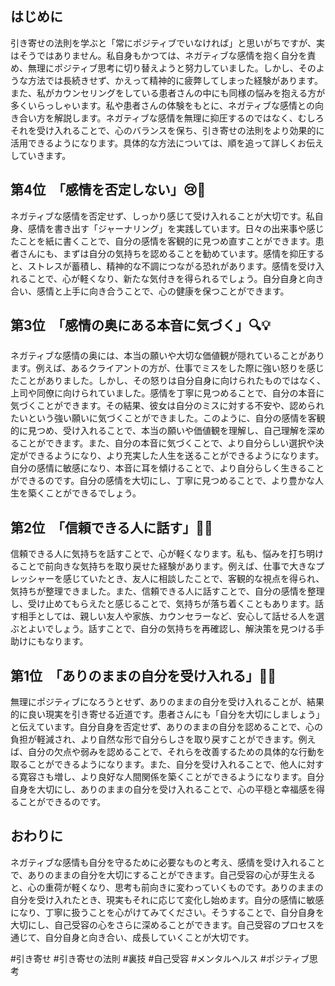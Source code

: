 ## はじめに

引き寄せの法則を学ぶと「常にポジティブでいなければ」と思いがちですが、実はそうではありません。私自身もかつては、ネガティブな感情を抱く自分を責め、無理にポジティブ思考に切り替えようと努力していました。しかし、そのような方法では長続きせず、かえって精神的に疲弊してしまった経験があります。また、私がカウンセリングをしている患者さんの中にも同様の悩みを抱える方が多くいらっしゃいます。私や患者さんの体験をもとに、ネガティブな感情との向き合い方を解説します。ネガティブな感情を無理に抑圧するのではなく、むしろそれを受け入れることで、心のバランスを保ち、引き寄せの法則をより効果的に活用できるようになります。具体的な方法については、順を追って詳しくお伝えしていきます。

## 第4位　「感情を否定しない」😢📝

ネガティブな感情を否定せず、しっかり感じて受け入れることが大切です。私自身、感情を書き出す「ジャーナリング」を実践しています。日々の出来事や感じたことを紙に書くことで、自分の感情を客観的に見つめ直すことができます。患者さんにも、まずは自分の気持ちを認めることを勧めています。感情を抑圧すると、ストレスが蓄積し、精神的な不調につながる恐れがあります。感情を受け入れることで、心が軽くなり、新たな気付きを得られるでしょう。自分自身と向き合い、感情と上手に向き合うことで、心の健康を保つことができます。

## 第3位　「感情の奥にある本音に気づく」🔍💡

ネガティブな感情の奥には、本当の願いや大切な価値観が隠れていることがあります。例えば、あるクライアントの方が、仕事でミスをした際に強い怒りを感じたことがありました。しかし、その怒りは自分自身に向けられたものではなく、上司や同僚に向けられていました。感情を丁寧に見つめることで、自分の本音に気づくことができます。その結果、彼女は自分のミスに対する不安や、認められたいという強い願いに気づくことができました。このように、自分の感情を客観的に見つめ、受け入れることで、本当の願いや価値観を理解し、自己理解を深めることができます。また、自分の本音に気づくことで、より自分らしい選択や決定ができるようになり、より充実した人生を送ることができるようになります。自分の感情に敏感になり、本音に耳を傾けることで、より自分らしく生きることができるのです。自分の感情を大切にし、丁寧に見つめることで、より豊かな人生を築くことができるでしょう。

## 第2位　「信頼できる人に話す」👫💬

信頼できる人に気持ちを話すことで、心が軽くなります。私も、悩みを打ち明けることで前向きな気持ちを取り戻せた経験があります。例えば、仕事で大きなプレッシャーを感じていたとき、友人に相談したことで、客観的な視点を得られ、気持ちが整理できました。また、信頼できる人に話すことで、自分の感情を整理し、受け止めてもらえたと感じることで、気持ちが落ち着くこともあります。話す相手としては、親しい友人や家族、カウンセラーなど、安心して話せる人を選ぶとよいでしょう。話すことで、自分の気持ちを再確認し、解決策を見つける手助けにもなります。

## 第1位　「ありのままの自分を受け入れる」🌱💖

無理にポジティブになろうとせず、ありのままの自分を受け入れることが、結果的に良い現実を引き寄せる近道です。患者さんにも「自分を大切にしましょう」と伝えています。自分自身を否定せず、ありのままの自分を認めることで、心の負担が軽減され、より自然な形で自分らしさを取り戻すことができます。例えば、自分の欠点や弱みを認めることで、それらを改善するための具体的な行動を取ることができるようになります。また、自分を受け入れることで、他人に対する寛容さも増し、より良好な人間関係を築くことができるようになります。自分自身を大切にし、ありのままの自分を受け入れることで、心の平穏と幸福感を得ることができるのです。

## おわりに

ネガティブな感情も自分を守るために必要なものと考え、感情を受け入れることで、ありのままの自分を大切にすることができます。自己受容の心が芽生えると、心の重荷が軽くなり、思考も前向きに変わっていくものです。ありのままの自分を受け入れたとき、現実もそれに応じて変化し始めます。自分の感情に敏感になり、丁寧に扱うことを心がけてみてください。そうすることで、自分自身を大切にし、自己受容の心をさらに深めることができます。自己受容のプロセスを通じて、自分自身と向き合い、成長していくことが大切です。

#引き寄せ #引き寄せの法則 #裏技 #自己受容 #メンタルヘルス #ポジティブ思考
